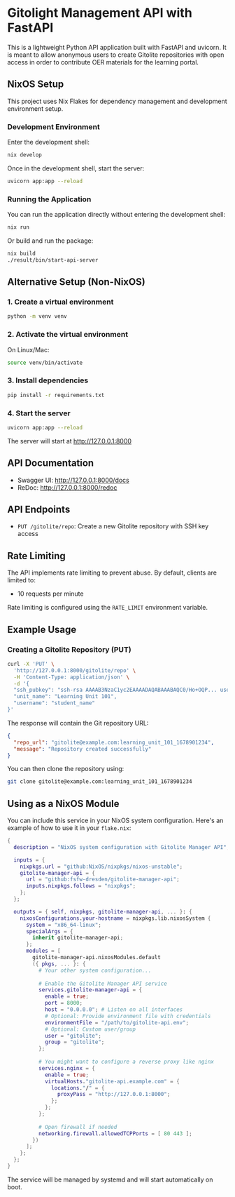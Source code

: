 # Gitolight Management API with FastAPI

This is a lightweight Python API application built with FastAPI and uvicorn. It is meant to allow anonymous users to create Gitolite repositories with open access
in order to contribute OER materials for the learning portal.

## NixOS Setup

This project uses Nix Flakes for dependency management and development environment setup.

### Development Environment

Enter the development shell:

```bash
nix develop
```

Once in the development shell, start the server:

```bash
uvicorn app:app --reload
```

### Running the Application

You can run the application directly without entering the development shell:

```bash
nix run
```

Or build and run the package:

```bash
nix build
./result/bin/start-api-server
```

## Alternative Setup (Non-NixOS)

### 1. Create a virtual environment

```bash
python -m venv venv
```

### 2. Activate the virtual environment

On Linux/Mac:
```bash
source venv/bin/activate
```

### 3. Install dependencies

```bash
pip install -r requirements.txt
```

### 4. Start the server

```bash
uvicorn app:app --reload
```

The server will start at http://127.0.0.1:8000

## API Documentation

- Swagger UI: http://127.0.0.1:8000/docs
- ReDoc: http://127.0.0.1:8000/redoc

## API Endpoints

- `PUT /gitolite/repo`: Create a new Gitolite repository with SSH key access

## Rate Limiting

The API implements rate limiting to prevent abuse. By default, clients are limited to:
- 10 requests per minute

Rate limiting is configured using the `RATE_LIMIT` environment variable.

## Example Usage

### Creating a Gitolite Repository (PUT)

```bash
curl -X 'PUT' \
  'http://127.0.0.1:8000/gitolite/repo' \
  -H 'Content-Type: application/json' \
  -d '{
  "ssh_pubkey": "ssh-rsa AAAAB3NzaC1yc2EAAAADAQABAAABAQC0/Ho+OQP... user@example.com",
  "unit_name": "Learning Unit 101",
  "username": "student_name"
}'
```

The response will contain the Git repository URL:

```json
{
  "repo_url": "gitolite@example.com:learning_unit_101_1678901234",
  "message": "Repository created successfully"
}
```

You can then clone the repository using:

```bash
git clone gitolite@example.com:learning_unit_101_1678901234
```

## Using as a NixOS Module

You can include this service in your NixOS system configuration. Here's an example of how to use it in your `flake.nix`:

```nix
{
  description = "NixOS system configuration with Gitolite Manager API";

  inputs = {
    nixpkgs.url = "github:NixOS/nixpkgs/nixos-unstable";
    gitolite-manager-api = {
      url = "github:fsfw-dresden/gitolite-manager-api";
      inputs.nixpkgs.follows = "nixpkgs";
    };
  };

  outputs = { self, nixpkgs, gitolite-manager-api, ... }: {
    nixosConfigurations.your-hostname = nixpkgs.lib.nixosSystem {
      system = "x86_64-linux";
      specialArgs = {
        inherit gitolite-manager-api;
      };
      modules = [
        gitolite-manager-api.nixosModules.default
        ({ pkgs, ... }: {
          # Your other system configuration...
          
          # Enable the Gitolite Manager API service
          services.gitolite-manager-api = {
            enable = true;
            port = 8000;
            host = "0.0.0.0"; # Listen on all interfaces
            # Optional: Provide environment file with credentials
            environmentFile = "/path/to/gitolite-api.env";
            # Optional: Custom user/group
            user = "gitolite";
            group = "gitolite";
          };
          
          # You might want to configure a reverse proxy like nginx
          services.nginx = {
            enable = true;
            virtualHosts."gitolite-api.example.com" = {
              locations."/" = {
                proxyPass = "http://127.0.0.1:8000";
              };
            };
          };
          
          # Open firewall if needed
          networking.firewall.allowedTCPPorts = [ 80 443 ];
        })
      ];
    };
  };
}
```

The service will be managed by systemd and will start automatically on boot.







